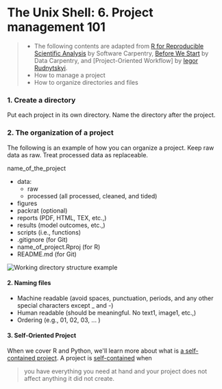 # The Unix Shell: 6. Project management 101 

> * The following contents are adapted from [R for Reproducible Scientific Analysis](https://swcarpentry.github.io/r-novice-gapminder/02-project-intro/) by Software Carpentry, [Before We Start](https://datacarpentry.org/R-ecology-lesson/00-before-we-start.html) by Data Carpentry, and [Project-Oriented Workflow] by [Iegor Rudnytskyi](https://www.r-bloggers.com/author/iegor-rudnytskyi/).
> * How to manage a project
> * How to organize directories and files  



### 1. Create a directory 

Put each project in its own directory. Name the directory after the project. 



### 2. The organization of a project 

The following is an example of how you can organize a project. Keep raw data as raw. Treat processed data as replaceable. 



name_of_the_project 

- data: 
  - raw 
  - processed (all processed, cleaned, and tided)
- figures 
- packrat (optional) 
- reports (PDF, HTML, TEX, etc.,) 
- results (model outcomes, etc.,)
- scripts (i.e., functions)
- .gitignore (for Git)
- name_of_project.Rproj (for R)
- README.md (for Git) 

![Working directory structure example](https://datacarpentry.org/R-ecology-lesson/img/working-directory-structure.png)



#### 2. Naming files 

- Machine readable (avoid spaces, punctuation, periods, and any other special characters except _ and -)
- Human readable (should be meaningful. No text1, image1, etc.,)
- Ordering (e.g., 01, 02, 03,  ... )



#### 3. Self-Oriented Project  

When we cover R and Python, we'll learn more about what is [a self-contained project](https://www.tidyverse.org/articles/2017/12/workflow-vs-script/). A project is [self-contained](https://www.r-bloggers.com/%F0%9F%93%81-project-oriented-workflow/) when 

> you have everything you need at hand and your project does not affect anything it did not create.


